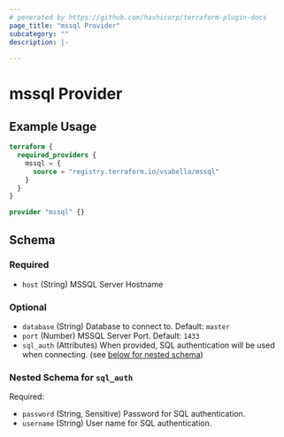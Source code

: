 ```yaml
---
# generated by https://github.com/hashicorp/terraform-plugin-docs
page_title: "mssql Provider"
subcategory: ""
description: |-
  
---
```


# mssql Provider



## Example Usage

```terraform
terraform {
  required_providers {
    mssql = {
      source = "registry.terraform.io/vsabella/mssql"
    }
  }
}

provider "mssql" {}
```

<!-- schema generated by tfplugindocs -->
## Schema

### Required

- `host` (String) MSSQL Server Hostname

### Optional

- `database` (String) Database to connect to. Default: `master`
- `port` (Number) MSSQL Server Port. Default: `1433`
- `sql_auth` (Attributes) When provided, SQL authentication will be used when connecting. (see [below for nested schema](#nestedatt--sql_auth))

<a id="nestedatt--sql_auth"></a>
### Nested Schema for `sql_auth`

Required:

- `password` (String, Sensitive) Password for SQL authentication.
- `username` (String) User name for SQL authentication.
